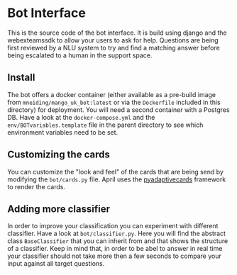 # Bot Interface

This is the source code of the bot interface. It is build using django and the webexteamssdk to allow your users to ask
for help. Questions are being first reviewed by a NLU system to try and find a matching answer before being escalated to 
a human in the support space. 

## Install

The bot offers a docker container (either available as a pre-build image from `mneiding/mango_uk_bot:latest` or via the 
`Dockerfile` included in this directory) for deployment. You will need a second container with a Postgres DB. Have a look
at the `docker-compose.yml` and the `env/BOTvariables.template` file in the parent directory to see which environment 
variables need to be set. 

## Customizing the cards

You can customize the "look and feel" of the cards that are being send by modifying the `bot/cards.py` file. April uses 
the [pyadaptivecards](https://github.com/CiscoSE/pyadaptivecards) framework to render the cards.

## Adding more classifier

In order to improve your classification you can experiment with different classifier. Have a look at `bot/classifier.py`. 
Here you will find the abstract class `BaseClassifier` that you can inherit from and that shows the structure of a 
classifier. Keep in mind that, in order to be abel to answer in real time your classifier should not take more then a few 
seconds to compare your input against all target questions. 

